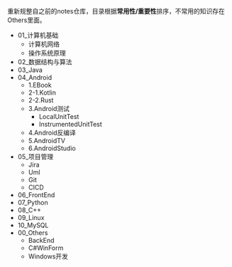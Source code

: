 重新规整自之前的notes仓库，目录根据**常用性/重要性**排序，不常用的知识存在Others里面。



- 01_计算机基础
  - 计算机网络
  - 操作系统原理
- 02_数据结构与算法
- 03_Java
- 04_Android
  - 1.EBook
  - 2-1.Kotlin
  - 2-2.Rust
  - 3.Android测试
    - LocalUnitTest
    - InstrumentedUnitTest
  - 4.Android反编译
  - 5.AndroidTV
  - 6.AndroidStudio
- 05_项目管理
  - Jira
  - Uml
  - Git
  - CICD
- 06_FrontEnd
- 07_Python
- 08_C++
- 09_Linux
- 10_MySQL
- 00_Others
  - BackEnd
  - C#WinForm
  - Windows开发